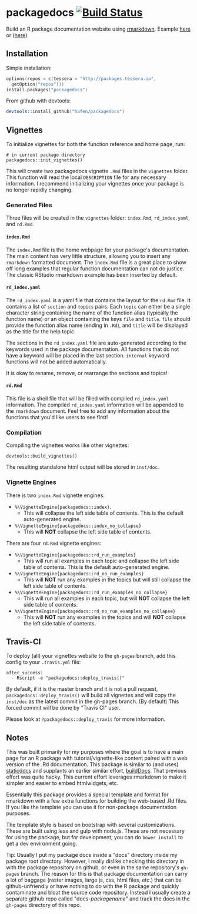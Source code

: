 # packagedocs [![Build Status](https://travis-ci.org/schloerke/packagedocs.svg?branch=master)](https://travis-ci.org/schloerke/packagedocs)


Build an R package documentation website using [rmarkdown](http://rmarkdown.rstudio.com).  Example [here](http://hafen.github.io/rbokeh/) or ([here](http://tessera.io/docs-datadr/)).

## Installation

Simple installation:

```s
options(repos = c(tessera = "http://packages.tessera.io",
  getOption("repos")))
install.packages("packagedocs")
```

From github with devtools:

```s
devtools::install_github("hafen/packagedocs")
```

<!-- ## Usage

To initialize a packagedocs project, there is a simple initialization function to get things set up:

```s
packagedocs::packagedocs_init()
```

This will create a packagedocs project in a folder called "docs" in the current working directory.  See the help for this function for more customization.
 -->

## Vignettes

To initialize vignettes for both the function reference and home page, run:

```{r}
# in current package directory
packagedocs::init_vignettes()
```

This will create two packagedocs vignette `.Rmd` files in the `vignettes` folder. This function will read the local `DESCRIPTION` file for any necessary information.  I recommend initializing your vignettes once your package is no longer rapidly changing.

### Generated Files

Three files will be created in the `vignettes` folder: `index.Rmd`, `rd_index.yaml`, and `rd.Rmd`.  

#### `index.Rmd`

The `index.Rmd` file is the home webpage for your package's documentation. The main content has very little structure, allowing you to insert any `rmarkdown` formatted document.  The `index.Rmd` file is a great place to show off long examples that regular function documentation can not do justice.  The classic RStudio rmarkdown example has been inserted by default.

#### `rd_index.yaml`

The `rd_index.yaml` is a yaml file that contains the layout for the `rd.Rmd` file.  It contains a list of `section` and `topics` pairs.  Each `topic` can either be a single character string containing the name of the function alias (typically the function name) or an object containing the keys `file` and `title`.  `file` should provide the function alias name (ending in `.Rd`), and `title` will be displayed as the title for the help topic.

The sections in the `rd_index.yaml` file are auto-generated according to the keywords used in the package documentation.  All functions that do not have a keyword will be placed in the last section.  `internal` keyword functions will not be added automatically.

It is okay to rename, remove, or rearrange the sections and topics!

#### `rd.Rmd`

This file is a shell file that will be filled with compiled `rd_index.yaml` information.  The compiled `rd_index.yaml` information will be appended to the `rmarkdown` document.  Feel free to add any information about the functions that you'd like users to see first!

### Compilation

Compiling the vignettes works like other vignettes:

```{r}
devtools::build_vignettes()
```

The resulting standalone html output will be stored in `inst/doc`.

### Vignette Engines

There is two `index.Rmd` vignette engines:

* `%\VignetteEngine{packagedocs::index}`.
  * This will collapse the left side table of contents. This is the default auto-generated engine.
* `%\VignetteEngine{packagedocs::index_no_collapse}`
  * This will **NOT** collapse the left side table of contents.

There are four `rd.Rmd` vignette engines:

* `%\VignetteEngine{packagedocs::rd_run_examples}`
  * This will run all examples in each topic and collapse the left side table of contents.  This is the default auto-generated engine.
* `%\VignetteEngine{packagedocs::rd_no_run_examples}`
  * This will **NOT** run any examples in the topics but will still collapse the left side table of contents.
* `%\VignetteEngine{packagedocs::rd_run_examples_no_collapse}`
  * This will run all examples in each topic, but will **NOT** collapse the left side table of contents.
* `%\VignetteEngine{packagedocs::rd_no_run_examples_no_collapse}`
  * This will **NOT** run any examples in the topics and will **NOT** collapse the left side table of contents.


## Travis-CI

To deploy (all) your vignettes website to the `gh-pages` branch, add this config to your `.travis.yml` file:

```{yaml}
after_success:
  - Rscript -e "packagedocs::deploy_travis()"
```

By default, if it is the master branch and it is not a pull request, `packagedocs::deploy_travis()` will build all vignettes and will copy the `inst/doc` as the latest commit in the gh-pages branch.  (By default) This forced commit will be done by "Travis CI" user.  

Please look at `?packagedocs::deploy_travis` for more information.

## Notes

This was built primarily for my purposes where the goal is to have a main page for an R package with tutorial/vignette-like content paired with a web version of the .Rd documentation.  This package is similar to (and uses) [staticdocs](https://github.com/hadley/staticdocs) and supplants an earlier similar effort, [buildDocs](https://github.com/hafen/buildDocs).  That previous effort was quite hacky.  This current effort leverages rmarkdown to make it simpler and easier to embed htmlwidgets, etc.

Essentially this package provides a special template and format for rmarkdown with a few extra functions for building the web-based .Rd files.  If you like the template you can use it for non-package documentation purposes.

The template style is based on bootstrap with several customizations.  These are built using less and gulp with node.js.  These are not necessary for using the package, but for development, you can do `bower install` to get a dev environment going.

Tip: Usually I put my package docs inside a "docs" directory inside my package root directory.  However, I really dislike checking this directory in with the package repository on github, or even in the same repository's `gh-pages` branch.  The reason for this is that package documentation can carry a lot of baggage (raster images, large js, css, html files, etc.) that can be github-unfriendly or have nothing to do with the R package and quickly contaminate and bloat the source code repository.  Instead I usually create a separate github repo called "docs-*packagename*" and track the docs in the `gh-pages` directory of this repo.
